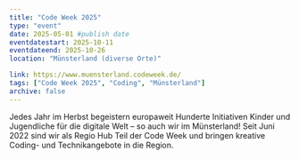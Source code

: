 ```yaml
---
title: "Code Week 2025"
type: "event"
date: 2025-05-01 #publish date
eventdatestart: 2025-10-11
eventdateend: 2025-10-26
location: "Münsterland (diverse Orte)"

link: https://www.muensterland.codeweek.de/
tags: ["Code Week 2025", "Coding", "Münsterland"]
archive: false
---
```


Jedes Jahr im Herbst begeistern europaweit Hunderte Initiativen Kinder und Jugendliche für die digitale Welt – so auch wir im Münsterland! Seit Juni 2022 sind wir als Regio Hub Teil der Code Week und bringen kreative Coding- und Technikangebote in die Region.
